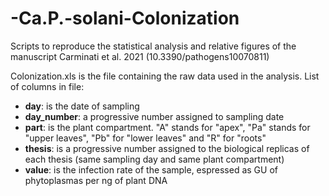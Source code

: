 # -Ca.P.-solani-Colonization
Scripts to reproduce the statistical analysis and relative figures of the manuscript Carminati et al. 2021 (10.3390/pathogens10070811)

Colonization.xls is the file containing the raw data used in the analysis.
List of columns in file:
- **day**: is the date of sampling
- **day_number**: a progressive number assigned to sampling date
- **part**: is the plant compartment. "A" stands for "apex", "Pa" stands for "upper leaves", "Pb" for "lower leaves" and "R" for "roots"
- **thesis**: is a progressive number assigned to the biological replicas of each thesis (same sampling day and same plant compartment)
- **value**: is the infection rate of the sample, espressed as GU of phytoplasmas per ng of plant DNA
